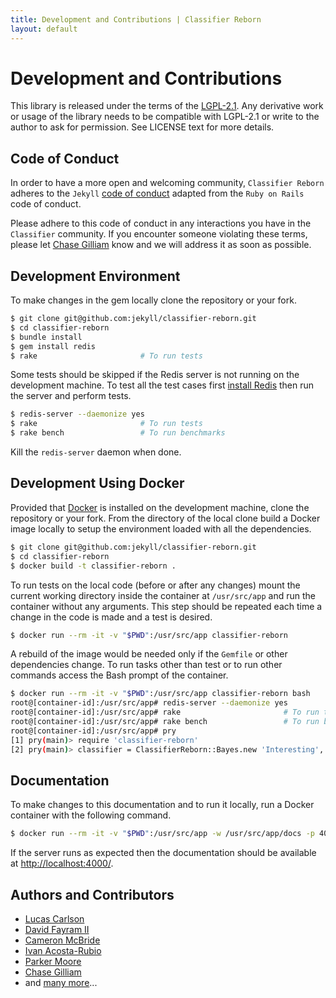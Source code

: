 ```yaml
---
title: Development and Contributions | Classifier Reborn
layout: default
---
```


# Development and Contributions

This library is released under the terms of the [LGPL-2.1](https://github.com/jekyll/classifier-reborn/blob/master/LICENSE).
Any derivative work or usage of the library needs to be compatible with LGPL-2.1 or write to the author to ask for permission.
See LICENSE text for more details.

## Code of Conduct

In order to have a more open and welcoming community, `Classifier Reborn` adheres to the `Jekyll`
[code of conduct](https://github.com/jekyll/jekyll/blob/master/CONDUCT.markdown) adapted from the `Ruby on Rails` code of conduct.

Please adhere to this code of conduct in any interactions you have in the `Classifier` community.
If you encounter someone violating these terms, please let [Chase Gilliam](https://github.com/Ch4s3) know and we will address it as soon as possible.

## Development Environment

To make changes in the gem locally clone the repository or your fork.

```bash
$ git clone git@github.com:jekyll/classifier-reborn.git
$ cd classifier-reborn
$ bundle install
$ gem install redis
$ rake                       # To run tests
```

Some tests should be skipped if the Redis server is not running on the development machine.
To test all the test cases first [install Redis](https://redis.io/topics/quickstart) then run the server and perform tests.

```bash
$ redis-server --daemonize yes
$ rake                       # To run tests
$ rake bench                 # To run benchmarks
```

Kill the `redis-server` daemon when done.

## Development Using Docker

Provided that [Docker](https://docs.docker.com/engine/installation/) is installed on the development machine, clone the repository or your fork.
From the directory of the local clone build a Docker image locally to setup the environment loaded with all the dependencies.

```bash
$ git clone git@github.com:jekyll/classifier-reborn.git
$ cd classifier-reborn
$ docker build -t classifier-reborn .
```

To run tests on the local code (before or after any changes) mount the current working directory inside the container at `/usr/src/app` and run the container without any arguments.
This step should be repeated each time a change in the code is made and a test is desired.

```bash
$ docker run --rm -it -v "$PWD":/usr/src/app classifier-reborn
```

A rebuild of the image would be needed only if the `Gemfile` or other dependencies change.
To run tasks other than test or to run other commands access the Bash prompt of the container.

```bash
$ docker run --rm -it -v "$PWD":/usr/src/app classifier-reborn bash
root@[container-id]:/usr/src/app# redis-server --daemonize yes
root@[container-id]:/usr/src/app# rake                       # To run tests
root@[container-id]:/usr/src/app# rake bench                 # To run benchmarks
root@[container-id]:/usr/src/app# pry
[1] pry(main)> require 'classifier-reborn'
[2] pry(main)> classifier = ClassifierReborn::Bayes.new 'Interesting', 'Uninteresting'
```

## Documentation

To make changes to this documentation and to run it locally, run a Docker container with the following command.

```bash
$ docker run --rm -it -v "$PWD":/usr/src/app -w /usr/src/app/docs -p 4000:4000 classifier-reborn jekyll s -H 0.0.0.0
```

If the server runs as expected then the documentation should be available at [http://localhost:4000/](http://localhost:4000/).

## Authors and Contributors

* [Lucas Carlson](mailto:lucas@rufy.com)
* [David Fayram II](mailto:dfayram@gmail.com)
* [Cameron McBride](mailto:cameron.mcbride@gmail.com)
* [Ivan Acosta-Rubio](mailto:ivan@softwarecriollo.com)
* [Parker Moore](mailto:email@byparker.com)
* [Chase Gilliam](mailto:chase.gilliam@gmail.com)
* and [many more](https://github.com/jekyll/classifier-reborn/graphs/contributors)...
